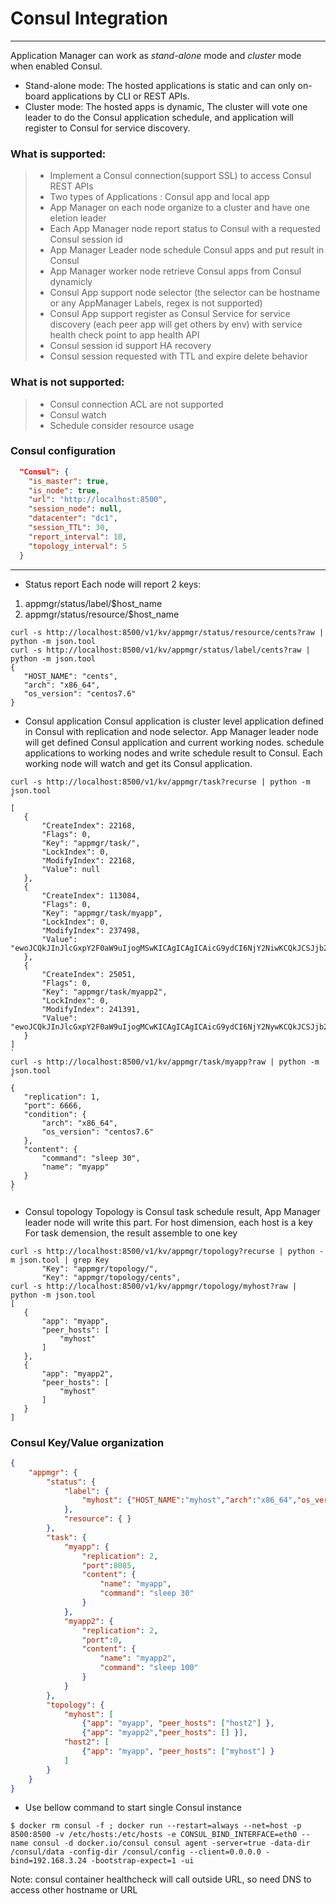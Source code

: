 # Consul Integration

------

Application Manager can work as *stand-alone* mode and *cluster* mode when enabled Consul.
- Stand-alone mode: The hosted applications is static and can only on-board applications by CLI or REST APIs.
- Cluster mode: The hosted apps is dynamic, The cluster will vote one leader to do the Consul application schedule, and application will register to Consul for service discovery.

### What is supported:

> * Implement a Consul connection(support SSL) to access Consul REST APIs
> * Two types of Applications : Consul app and local app
> * App Manager on each node organize to a cluster and have one eletion leader
> * Each App Manager node report status to Consul with a requested Consul session id
> * App Manager Leader node schedule Consul apps and put result in Consul
> * App Manager worker node retrieve Consul apps from Consul dynamicly
> * Consul App support node selector (the selector can be hostname or any AppManager Labels, regex is not supported)
> * Consul App support register as Consul Service for service discovery (each peer app will get others by env) with service health check point to app health API
> * Consul session id support HA recovery
> * Consul session requested with TTL and expire delete behavior

### What is **not** supported:
> * Consul connection ACL are not supported
> * Consul watch
> * Schedule consider resource usage

### Consul configuration

```json
  "Consul": {
    "is_master": true,
    "is_node": true,
    "url": "http://localhost:8500",
    "session_node": null,
    "datacenter": "dc1",
    "session_TTL": 30,
    "report_interval": 10,
    "topology_interval": 5
  }
```

------


- Status report
 Each node will report 2 keys:
 1. appmgr/status/label/$host_name
 2. appmgr/status/resource/$host_name

 ```shell
 curl -s http://localhost:8500/v1/kv/appmgr/status/resource/cents?raw | python -m json.tool
 curl -s http://localhost:8500/v1/kv/appmgr/status/label/cents?raw | python -m json.tool
 {
    "HOST_NAME": "cents",
    "arch": "x86_64",
    "os_version": "centos7.6"
}
 ```

- Consul application
 Consul application is cluster level application defined in Consul with replication and node selector.
 App Manager leader node will get defined Consul application and current working nodes. schedule applications to working nodes and write schedule result to Consul.
 Each working node will watch and get its Consul application.
 ```shell
 curl -s http://localhost:8500/v1/kv/appmgr/task?recurse | python -m json.tool 
 `
 [
    {
        "CreateIndex": 22168,
        "Flags": 0,
        "Key": "appmgr/task/",
        "LockIndex": 0,
        "ModifyIndex": 22168,
        "Value": null
    },
    {
        "CreateIndex": 113084,
        "Flags": 0,
        "Key": "appmgr/task/myapp",
        "LockIndex": 0,
        "ModifyIndex": 237498,
        "Value": "ewoJCQkJInJlcGxpY2F0aW9uIjogMSwKICAgICAgICAicG9ydCI6NjY2NiwKCQkJCSJjb250ZW50IjogewoJCQkJCSJuYW1lIjogIm15YXBwIiwKCQkJCQkiY29tbWFuZCI6ICJzbGVlcCAzMCIKCQkJCX0sCiAgICAgICJjb25kaXRpb24iOiB7CiAgICAgICAgICAiYXJjaCI6ICJ4ODZfNjQiLAogICAgICAgICAgIm9zX3ZlcnNpb24iOiAiY2VudG9zNy42IgogICAgICB9Cn0="
    },
    {
        "CreateIndex": 25051,
        "Flags": 0,
        "Key": "appmgr/task/myapp2",
        "LockIndex": 0,
        "ModifyIndex": 241391,
        "Value": "ewoJCQkJInJlcGxpY2F0aW9uIjogMCwKICAgICAgICAicG9ydCI6NjY2NywKCQkJCSJjb250ZW50IjogewoJCQkJCSJuYW1lIjogIm15YXBwMiIsCgkJCQkJImNvbW1hbmQiOiAic2xlZXAgNjAiCgkJCQl9LAogICAgICAgICAiY29uZGl0aW9uIjogewoJICAgIAkJImFyY2giOiAieDg2XzY0IgoJICAgIAl9Cn0="
    }
]
 `
 curl -s http://localhost:8500/v1/kv/appmgr/task/myapp?raw | python -m json.tool        
`
{
	"replication": 1,
	"port": 6666,
    "condition": {
        "arch": "x86_64",
        "os_version": "centos7.6"
    },
    "content": {
        "command": "sleep 30",
        "name": "myapp"
    }
}
`
 ```

- Consul topology
 Topology is Consul task schedule result, App Manager leader node will write this part.
   For host dimension, each host is a key
   For task demension, the result assemble to one key

 ```shell
 curl -s http://localhost:8500/v1/kv/appmgr/topology?recurse | python -m json.tool | grep Key
        "Key": "appmgr/topology/",
        "Key": "appmgr/topology/cents",
 curl -s http://localhost:8500/v1/kv/appmgr/topology/myhost?raw | python -m json.tool  
[
    {
        "app": "myapp",
        "peer_hosts": [
            "myhost"
        ]
    },
    {
        "app": "myapp2",
        "peer_hosts": [
            "myhost"
        ]
    }
]
 ```

 ### Consul Key/Value organization
```json
{
	"appmgr": {
		"status": {
			"label": {
				"myhost": {"HOST_NAME":"myhost","arch":"x86_64","os_version":"centos7.6"}
			},
			"resource": { }
		},
		"task": {
			"myapp": {
				"replication": 2,
				"port":8085,
				"content": {
					"name": "myapp",
					"command": "sleep 30"
				}
			},
			"myapp2": {
				"replication": 2,
				"port":0,
				"content": {
					"name": "myapp2",
					"command": "sleep 100"
				}
			}
		},
		"topology": {
			"myhost": [ 
			    {"app": "myapp", "peer_hosts": ["host2"] },
				{"app": "myapp2","peer_hosts": [] }],
			"host2": [ 
			    {"app": "myapp", "peer_hosts": ["myhost"] }
			]
		}
	}
}
```
 
- Use bellow command to start single Consul instance
```shell
$ docker rm consul -f ; docker run --restart=always --net=host -p 8500:8500 -v /etc/hosts:/etc/hosts -e CONSUL_BIND_INTERFACE=eth0 --name consul -d docker.io/consul consul agent -server=true -data-dir /consul/data -config-dir /consul/config --client=0.0.0.0 -bind=192.168.3.24 -bootstrap-expect=1 -ui
```
Note: consul container healthcheck will call outside URL, so need DNS to access other hostname or URL